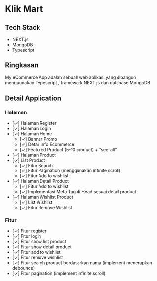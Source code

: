  # Klik Mart

## Tech Stack
- NEXT.js
- MongoDB
- Typescript

## Ringkasan

My eCommerce App adalah sebuah web aplikasi yang dibangun menguunakan Typescript , framework NEXT.js dan database MongoDB

## Detail Application
### Halaman

- [✓] Halaman Register
- [✓] Halaman Login
- [✓] Halaman Home
  - [✓] Banner Promo
  - [✓] Detail info Ecommerce
  - [✓] Featured Product (5-10 product) + “see-all”
- [✓] Halaman Product
- [✓] List Product
  - [✓] Fitur Search
  - [✓] Fitur Pagination (menggunakan infinite scroll)
  - [✓] Fitur Add to wishlist
- [✓] Halaman Detail Product
  - [✓] Fitur Add to wishlist
  - [✓] Implementasi Meta Tag di Head sesuai detail product
- [✓] Halaman Wishlist Product
  - [✓] List Wishlist
  - [✓] Fitur Remove Wishlist

### Fitur

- [✓] Fitur register
- [✓] Fitur login
- [✓] Fitur show list product
- [✓] Fitur show detail product
- [✓] Fitur add to wishlist
- [✓] Fitur remove wishlist
- [✓] Fitur search product berdasarkan nama (implement menerapkan debounce)
- [✓] Fitur pagination (implement infinite scroll)
